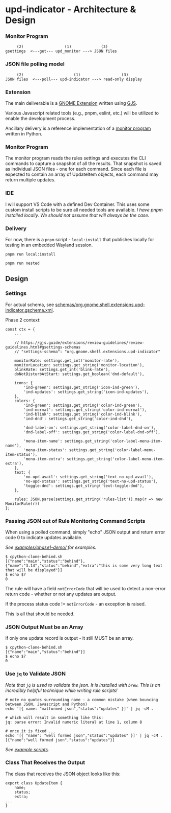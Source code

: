 # upd-indicator - Architecture & Design

### Monitor Program

```
     (2)                  (1)             (3)
gsettings  <---get--- upd_monitor ---> JSON files

```

### JSON file polling model

```
     (2)                      (1)                  (3)
JSON files  <---poll--- upd-indicator ---> read-only display

```

### Extension

The main deliverable is a [GNOME Extension](../upd-indicator@for-many/) written using [GJS](https://gjs.guide/extensions/development/creating.html).

Various Javascript related tools (e.g., pnpm, eslint, etc.) will be utilized to enable the development process.

Ancillary delivery is a reference implementation of a [monitor program](../upd_monitor/README.md) written in Python.

### Monitor Program

The monitor program reads the rules settings and executes the CLI commands to capture a snapshot of all the results. That snapshot is saved as individual JSON files - one for each command. Since each file is expected to contain an array of UpdateItem objects, each command may return multiple updates.

### IDE

I will support VS Code with a defined Dev Container. This uses some custom install scripts to be sure all needed tools are available. _I have pnpm installed locally. We should not assume that will always be the case._

### Delivery

For now, there is a `pnpm` script - `local:install` that publishes locally for testing in an embedded Wayland session.

```
pnpm run local:install

pnpm run nested
```

## Design

### Settings

For actual schema, see [schemas/org.gnome.shell.extensions.upd-indicator.gschema.xml](../upd-indicator@for-many/schemas/org.gnome.shell.extensions.upd-indicator.gschema.xml).


Phase 2 context:

```
const ctx = {
    ...

    // https://gjs.guide/extensions/review-guidelines/review-guidelines.html#gsettings-schemas
    // "settings-schema": "org.gnome.shell.extensions.upd-indicator"

    monitorRate: settings.get_int('monitor-rate'),
    monitorLocation: settings.get_string('monitor-location'),
    blinkRate: settings.get_int('blink-rate'),
    doNotDisturbAtStart: settings.get_boolean('dnd-default'),

    icons: {
        'ind-green': settings.get_string('icon-ind-green'),
        'ind-updates': settings.get_string('icon-ind-updates'),
    },
    colors: {
        'ind-green': settings.get_string('color-ind-green'),
        'ind-normal': settings.get_string('color-ind-normal'),
        'ind-blink': settings.get_string('color-ind-blink'),
        'ind-dnd': settings.get_string('color-ind-dnd'),

        'dnd-label-on': settings.get_string('color-label-dnd-on'),
        'dnd-label-off': settings.get_string('color-label-dnd-off'),

        'menu-item-name': settings.get_string('color-label-menu-item-name'),
        'menu-item-status': settings.get_string('color-label-menu-item-status'),
        'menu-item-extra': settings.get_string('color-label-menu-item-extra'),
    },
    text: {
        'no-upd-avail': settings.get_string('text-no-upd-avail'),
        'no-upd-status': settings.get_string('text-no-upd-status'),
        'toggle-dnd': settings.get_string('text-toggle-dnd'),
    },

    rules: JSON.parse(settings.get_string('rules-list')).map(r => new MonitorRule(r))
};
```

### Passing JSON out of Rule Monitoring Command Scripts

When using a polled command, simply "echo" JSON output and return error code 0 to indicate updates available.

_See [examples/phase1-demo/](../examples/phase1-demo/README.md) for examples._

```
$ cpython-clone-behind.sh 
[{"name":"main","status":"behind"},{"name":"3.14","status":"behind","extra":"this is some very long text that will be displayed"}]
$ echo $?
0
```

The rule will have a field `notErrorCode` that will be used to detect a non-error return code - whether or not any updates are output.

If the process status code != `notErrorCode` - an exception is raised.

This is all that should be needed.

### JSON Output Must be an Array

If only one update record is output - it still MUST be an array.
```
$ cpython-clone-behind.sh 
[{"name":"main","status":"behind"}]
$ echo $?
0
```

### Use `jq` to Validate JSON

_Note that `jq` is used to validate the json. It is installed with `brew`. This is an incredibly helpful technique while writing rule scripts!_

```
# note no quotes surrounding name - a common mistake (when bouncing between JSON, Javascript and Python)
echo '[{ name: "malformed json","status":"updates" }]' | jq -cM .

# which will result in something like this:
jq: parse error: Invalid numeric literal at line 1, column 8

# once it is fixed ...
echo '[{ "name": "well formed json","status":"updates" }]' | jq -cM .
[{"name":"well formed json","status":"updates"}]
```

_See [example scripts](../examples/phase1-demo/README.md#scripts)._

### Class That Receives the Output

The class that receives the JSON object looks like this:

```
export class UpdateItem {
    name;
    status;
    extra;
...
}
```
